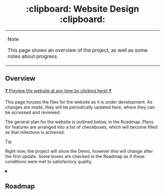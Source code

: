 <a name="top"></a>

<h1 align="center">
:clipboard: Website Design :clipboard:
</h1>
<!-- Box Note Alert -->
<table><tr><td>

> [!NOTE]
> This page shows an overview of the project, as well as some notes about progress.
 </td></tr></table>

<!-- Main Overview -->
<h2> Overview </h2>

[:question: Preview the website at any time by clicking here! :question:](http://htmlpreview.github.io/?https://github.com/Fennifae/Website/blob/main/Pages/Age_Verification.html)

This page houses the files for the website as it is under development. As changes are made, they will be periodically updated here, where they can be accessed and reviewed.

The general plan for the website is outlined below, in the Roadmap. Plans for features are arranged into a list of checkboxes, which will become filled as that milestone is achieved.

> [!Tip]
> Right now, the project will show the Demo, however this will change after the first update. Some boxes are checked in the Roadmap as if these conditions were met to satisfactory quality.

<!-- Roadmap -->
<details>
  <summary><h2>Roadmap</h2></summary>
  
### Homepage

- [x] Age Restriction (Must be 21+)
- [ ] General information (About us)
- [x] Product showcase (Featured products)

### The Lounge

- [ ] Showcase the Lounge

### Crystals

- [ ] Sort by category
- [ ] Showcase products individually (Images and descriptions)

### CBD Products

- [ ] Sort by category
- [ ] Showcase products individually (Images and descriptions)

</details>

